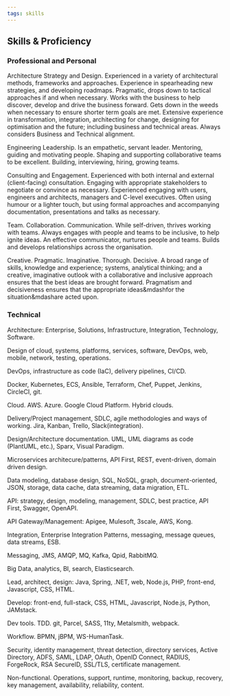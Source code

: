 ```yaml
---
tags: skills
---
```


## Skills & Proficiency
### Professional and Personal

Architecture Strategy and Design. Experienced in a variety of architectural methods, frameworks and approaches. Experience in spearheading new strategies, and developing roadmaps. Pragmatic, drops down to tactical approaches if and when necessary. Works with the business to help discover, develop and drive the business forward. Gets down in the weeds when necessary to ensure shorter term goals are met. Extensive experience in transformation, integration, architecting for change, designing for optimisation and the future; including business and technical areas. Always considers Business and Technical alignment.

Engineering Leadership. Is an empathetic, servant leader. Mentoring, guiding and motivating people. Shaping and supporting collaborative teams to be excellent. Building, interviewing, hiring, growing teams.

Consulting and Engagement. Experienced with both internal and external (client-facing) consultation. Engaging with appropriate stakeholders to negotiate or convince as necessary. Experienced engaging with users, engineers and architects, managers and C-level executives. Often using humour or a lighter touch, but using formal approaches and accompanying documentation, presentations and talks as necessary. 

Team. Collaboration. Communication. While self-driven, thrives working with teams. Always engages with people and teams to be inclusive, to help ignite ideas. An effective communicator, nurtures people and teams. Builds and develops relationships across the organisation.

Creative. Pragmatic. Imaginative. Thorough. Decisive. A broad range of skills, knowledge and experience; systems, analytical thinking; and a creative, imaginative outlook with a collaborative and inclusive approach ensures that the best ideas are brought forward. Pragmatism and decisiveness ensures that the appropriate ideas&mdashfor the situation&mdashare acted upon.

### Technical

Architecture: Enterprise, Solutions, Infrastructure, Integration, Technology, Software.

Design of cloud, systems, platforms, services, software, DevOps, web, mobile, network, testing, operations.

DevOps, infrastructure as code (IaC), delivery pipelines, CI/CD.

Docker, Kubernetes, ECS, Ansible, Terraform, Chef, Puppet, Jenkins, CircleCI, git.

Cloud. AWS. Azure. Google Cloud Platform. Hybrid clouds.

Delivery/Project management, SDLC, agile methodologies and ways of working. Jira, Kanban, Trello, Slack(integration).

Design/Architecture documentation. UML, UML diagrams as code (PlantUML, etc.), Sparx, Visual Paradigm.

Microservices architecure/patterns, API First, REST, event-driven, domain driven design.

Data modeling, database design, SQL, NoSQL, graph, document-oriented, JSON, storage, data cache, data streaming, data migration, ETL.

API: strategy, design, modeling, management, SDLC, best practice, API First, Swagger, OpenAPI.

API Gateway/Management: Apigee, Mulesoft, 3scale, AWS, Kong.

Integration, Enterprise Integration Patterns, messaging, message queues, data streams, ESB.

Messaging, JMS, AMQP, MQ, Kafka, Qpid, RabbitMQ.

Big Data, analytics, BI, search, Elasticsearch.

Lead, architect, design: Java, Spring, .NET, web, Node.js, PHP, front-end, Javascript, CSS, HTML.

Develop: front-end, full-stack, CSS, HTML, Javascript, Node.js, Python, JAMstack.

Dev tools. TDD. git, Parcel, SASS, 11ty, Metalsmith, webpack.

Workflow. BPMN, jBPM, WS-HumanTask.

Security, identity management, threat detection, directory services, Active Directory, ADFS, SAML, LDAP, OAuth, OpenID Connect, RADIUS, ForgeRock, RSA SecureID, SSL/TLS, certificate management.

Non-functional. Operations, support, runtime, monitoring, backup, recovery, key management, availability, reliability, content.

